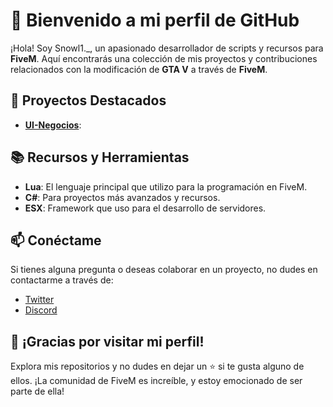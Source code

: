 # 👋 Bienvenido a mi perfil de GitHub

¡Hola! Soy Snowl1._, un apasionado desarrollador de scripts y recursos para **FiveM**. Aquí encontrarás una colección de mis proyectos y contribuciones relacionados con la modificación de **GTA V** a través de **FiveM**.

## 🌟 Proyectos Destacados

- **[UI-Negocios](https://github.com/VGSn0wl1/UI-Negocios)**:

## 📚 Recursos y Herramientas

- **Lua**: El lenguaje principal que utilizo para la programación en FiveM.
- **C#**: Para proyectos más avanzados y recursos.
- **ESX**: Framework que uso para el desarrollo de servidores.

## 📫 Conéctame

Si tienes alguna pregunta o deseas colaborar en un proyecto, no dudes en contactarme a través de:

- [Twitter](tu_enlace_twitter)
- [Discord](tu_enlace_discord)

## 🚀 ¡Gracias por visitar mi perfil!

Explora mis repositorios y no dudes en dejar un ⭐ si te gusta alguno de ellos. ¡La comunidad de FiveM es increíble, y estoy emocionado de ser parte de ella!
